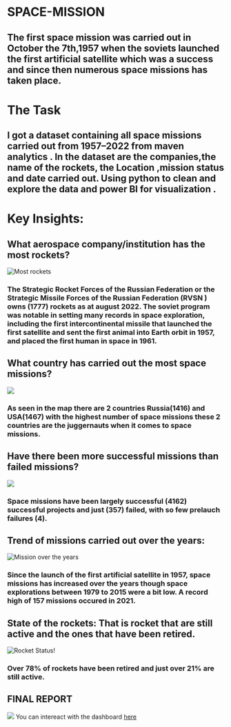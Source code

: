 # SPACE-MISSION
## The first space mission was carried out in October the 7th,1957 when the soviets launched the first artificial satellite which was a success and since then numerous space missions has taken place.
# The Task
## I got a dataset containing all space missions carried out from 1957–2022 from maven analytics . In the dataset are the companies,the name of the rockets, the Location ,mission status and date carried out. Using python to clean and explore the data and power BI for visualization .
# Key Insights:
## What aerospace company/institution has the most rockets?
![Most rockets](
https://github.com/vickkycodes/SPACE-MISSION/assets/103611857/d6fa559e-5f47-4ec8-9a32-8a8e70f26e20)
### The Strategic Rocket Forces of the Russian Federation or the Strategic Missile Forces of the Russian Federation (RVSN ) owns (1777) rockets as at august 2022. The soviet program was notable in setting many records in space exploration, including the first intercontinental missile that launched the first satellite and sent the first animal into Earth orbit in 1957, and placed the first human in space in 1961.
## What country has carried out the most space missions?
![](https://github.com/vickkycodes/SPACE-MISSION/assets/103611857/8ae21c34-c1eb-4c09-aba5-d03bd4499d5a)
### As seen in the map there are 2 countries Russia(1416) and USA(1467) with the highest number of space missions these 2 countries are the juggernauts when it comes to space missions.
## Have there been more successful missions than failed missions?
![](https://github.com/vickkycodes/SPACE-MISSION/assets/103611857/680735d9-324b-441b-b80d-f3dc6015ad45)
### Space missions have been largely successful (4162) successful projects and just (357) failed, with so few prelauch failures (4).
## Trend of missions carried out over the years:
![Mission over the years](https://github.com/vickkycodes/SPACE-MISSION/assets/103611857/09142148-2642-48ca-aed0-cd8db64855f1)
### Since the launch of the first artificial satellite in 1957, space missions has increased over the years though space explorations between 1979 to 2015 were a bit low. A record high of 157 missions occured in 2021.
## State of the rockets: That is rocket that are still active and the ones that have been retired.
![Rocket Status!](https://github.com/vickkycodes/SPACE-MISSION/assets/103611857/db553aad-65b4-4bc7-84e4-2162bb23d80d)
### Over 78% of rockets have been retired and just over 21% are still active.
## FINAL REPORT
![](https://github.com/vickkycodes/SPACE-MISSION/assets/103611857/72f907bc-ce45-429a-b2fb-6d54ad552cda)
You can intereact with the dashboard [here](https://app.powerbi.com/view?r=eyJrIjoiMTc3YjcyZjctNTYwMS00YmM3LWI4MTktNGQ1MzJhMTlkMDQ1IiwidCI6ImRjZjEzZWE4LWQ5YjUtNGQxNS05NDg4LTQ5ZWI1OTJmNGYzOSIsImMiOjh9)

